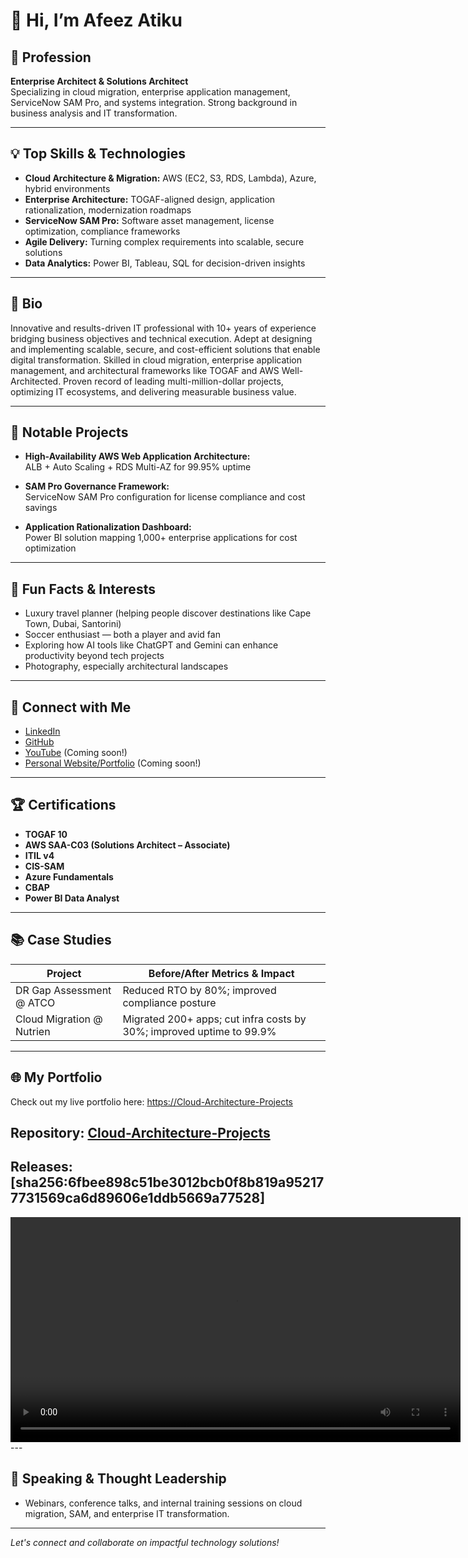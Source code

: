 # 👋 Hi, I’m Afeez Atiku

## 🚀 Profession
**Enterprise Architect & Solutions Architect**  
Specializing in cloud migration, enterprise application management, ServiceNow SAM Pro, and systems integration. Strong background in business analysis and IT transformation.

---

## 💡 Top Skills & Technologies

- **Cloud Architecture & Migration:** AWS (EC2, S3, RDS, Lambda), Azure, hybrid environments
- **Enterprise Architecture:** TOGAF-aligned design, application rationalization, modernization roadmaps
- **ServiceNow SAM Pro:** Software asset management, license optimization, compliance frameworks
- **Agile Delivery:** Turning complex requirements into scalable, secure solutions
- **Data Analytics:** Power BI, Tableau, SQL for decision-driven insights

---

## 📝 Bio

Innovative and results-driven IT professional with 10+ years of experience bridging business objectives and technical execution. Adept at designing and implementing scalable, secure, and cost-efficient solutions that enable digital transformation. Skilled in cloud migration, enterprise application management, and architectural frameworks like TOGAF and AWS Well-Architected. Proven record of leading multi-million-dollar projects, optimizing IT ecosystems, and delivering measurable business value.

---

## 🌟 Notable Projects

- **High-Availability AWS Web Application Architecture:**  
  ALB + Auto Scaling + RDS Multi-AZ for 99.95% uptime

- **SAM Pro Governance Framework:**  
  ServiceNow SAM Pro configuration for license compliance and cost savings

- **Application Rationalization Dashboard:**  
  Power BI solution mapping 1,000+ enterprise applications for cost optimization

---

## 🎉 Fun Facts & Interests

- Luxury travel planner (helping people discover destinations like Cape Town, Dubai, Santorini)
- Soccer enthusiast — both a player and avid fan
- Exploring how AI tools like ChatGPT and Gemini can enhance productivity beyond tech projects
- Photography, especially architectural landscapes

---

## 🔗 Connect with Me

- [LinkedIn](https://linkedin.com/in/afeezatiku)
- [GitHub](https://github.com/AfeezAtiku.github.io)
- [YouTube](#) (Coming soon!)
- [Personal Website/Portfolio](#) (Coming soon!)

---

## 🏆 Certifications

- **TOGAF 10**
- **AWS SAA-C03 (Solutions Architect – Associate)**
- **ITIL v4**
- **CIS-SAM**
- **Azure Fundamentals**
- **CBAP**
- **Power BI Data Analyst**

---

## 📚 Case Studies

| Project                        | Before/After Metrics & Impact                                          |
|---------------------------------|------------------------------------------------------------------------|
| DR Gap Assessment @ ATCO        | Reduced RTO by 80%; improved compliance posture                        |
| Cloud Migration @ Nutrien       | Migrated 200+ apps; cut infra costs by 30%; improved uptime to 99.9%   |

---
## 🌐 My Portfolio
Check out my live portfolio here: [https://Cloud-Architecture-Projects](https://Cloud-Architecture-Projects)  

**Repository:** [Cloud-Architecture-Projects](https://github.com/AfeezAtiku/Cloud-Architecture-Projects)
---
**Releases:** [sha256:6fbee898c51be3012bcb0f8b819a952177731569ca6d89606e1ddb5669a77528]
---
<video controls width="720">
  <source src="sha256:6fbee898c51be3012bcb0f8b819a952177731569ca6d89606e1ddb5669a77528" type="video/mp4">
</video>
---

## 🎤 Speaking & Thought Leadership

- Webinars, conference talks, and internal training sessions on cloud migration, SAM, and enterprise IT transformation.

---



*Let's connect and collaborate on impactful technology solutions!*
